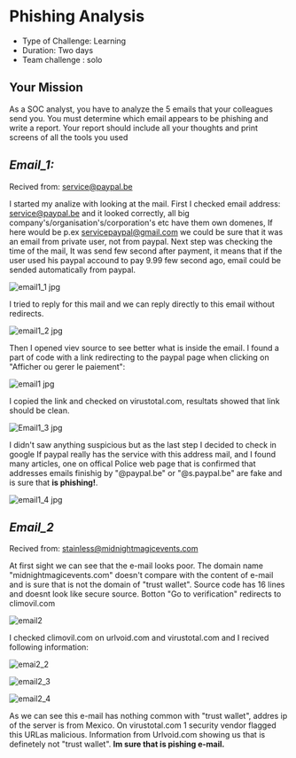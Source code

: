 # Phishing Analysis

- Type of Challenge: Learning
- Duration: Two days
- Team challenge : solo


## Your Mission
As a SOC analyst, you have to analyze the 5 emails that your colleagues send you. 
You must determine which email appears to be phishing and write a report. 
Your report should include all your thoughts and print screens of all the tools you used 

## *Email_1:*

Recived from: service@paypal.be

I started my analize with looking at the mail. 
First I checked email address: service@paypal.be and it looked correctly, all big company's/organisation's/corporation's etc
have them own domenes, If here would be p.ex servicepaypal@gmail.com we could be sure that it was an email from private user,
not from paypal.
Next step was checking the time of the mail, It was send few second after payment, it means that if the user used his
paypal accound to pay 9.99 few second ago, email could be sended automatically from paypal.

![email1_1 jpg](https://github.com/OlgvP/Windows-Powershell/assets/133352245/f36638c3-ec22-41c4-87bd-0b9463f07a17)

I tried to reply for this mail and we can reply directly to this email without redirects.

![email1_2 jpg](https://github.com/OlgvP/Windows-Powershell/assets/133352245/3aa842e1-088a-4e45-b9dc-94f2e9d03a62)

Then I opened viev source to see better what is inside the email. 
I found a part of code with a link redirecting to the paypal page when clicking on "Afficher ou gerer le paiement":


![email1 jpg](https://github.com/OlgvP/Windows-Powershell/assets/133352245/9b9d9cd0-c8db-4c16-8de6-923e5dca531f)


I copied the link and checked on virustotal.com, resultats showed that link should be clean.

![Email1_3 jpg](https://github.com/OlgvP/Windows-Powershell/assets/133352245/0b40464d-4d1d-4492-8164-a7170505144c)

I didn't saw anything suspicious but as the last step I decided to check in google If paypal really has the service
with this address mail, and I found many articles, one on offical Police web page that is confirmed that addresses emails
finishig by "@paypal.be" or "@s.paypal.be" are fake and is sure that **is phishing!**.

![email1_4 jpg](https://github.com/OlgvP/Windows-Powershell/assets/133352245/ce28ae1d-074e-4bf7-a323-ab34d605d256)


## *Email_2*


Recived from: stainless@midnightmagicevents.com

At first sight we can see that the e-mail looks poor. The domain name "midnightmagicevents.com" doesn't compare with 
the content of e-mail and is sure that is not the domain of "trust wallet".
Source code has 16 lines and doesnt look like secure source. Botton "Go to verification" redirects to climovil.com

![email2](https://github.com/OlgvP/Windows-Powershell/assets/133352245/09cee6e1-da8d-409a-a8cc-abfec3936f98)

I checked climovil.com on urlvoid.com and virustotal.com and I recived following information:

![emai2_2](https://github.com/OlgvP/Windows-Powershell/assets/133352245/0b394339-23c1-4890-ab1f-ac26b55371b3)

![email2_3](https://github.com/OlgvP/Windows-Powershell/assets/133352245/5c9c57f5-6cc0-46b4-95af-873f5e5dc6e1)

![email2_4](https://github.com/OlgvP/Windows-Powershell/assets/133352245/aaec7620-299d-4a0d-b2e2-f0a3e8aa85ed)


As we can see this e-mail has nothing common with "trust wallet", addres ip 
of the server is from Mexico. On virustotal.com 1 security vendor flagged this URLas malicious. Information from Urlvoid.com 
showing us that is definetely not "trust wallet".
**Im sure that is pishing e-mail.**


